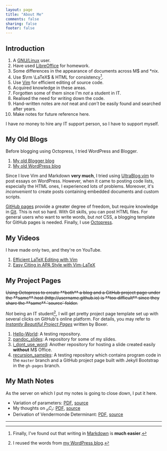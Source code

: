 ```yaml
---
layout: page
title: "About Me"
comments: false
sharing: false
footer: false
---
```


## Introduction

1. A [GNU/Linux][GNU/Linux] user.
2. Have used [LibreOffice][LibreOffice] for homework.
3. Some differences in the appearance of documents across M$ and
\*nix.
4. Use $\rm \LaTeX$ & HTML for consistency[^markdown].
5. Use [Vim][Vim] for efficient editing of source code.
6. Acquired knowledge in these areas.
7. Forgotten some of them since I'm *not* a student in IT.
8. Realised the need for writing down the code.
9. Hand-written notes are *not* neat and *can't* be easily found and
searched after years.
10. Make notes for future reference here.

I have *no* money to hire any IT support person, so I have to support
myself.

[GNU/Linux]: https://www.gnu.org/gnu/linux-and-gnu.en.html
[LibreOffice]: https://www.libreoffice.org/
[Vim]: http://www.vim.org/
[Markdown]: http://daringfireball.net/projects/markdown/

[^markdown]: Finally, I've found out that writing in [Markdown][Markdown] is **much easier**.

## My Old Blogs

Before blogging using Octopress, I tried WordPress and Blogger.

1. [My old Blogger blog](http://blogue-un.blogspot.hk/)
2. [My old WordPress blog](http://blogueun.wordpress.com/)

Since I love Vim and Markdown **very much**, I tried using
[UltraBlog.vim][UB] to post essays on WordPress.  However, when it
came to posting code lists, especially the HTML ones, I experienced
lots of problems.  Moreover, it's *inconvenient* to create posts
containing embedded documents and custom scripts.

[GitHub pages][GitHub_pages] provide a greater degree of freedom, but
require knowledge in [Git][Git].  This is not so hard.  With Git
skills, you can post HTML files.  For general users who want to write
words, but *not* CSS, a blogging template for GitHub pages is needed.
Finally, I use [Octopress][Octopress].

[UB]: http://0x3f.org/blog/ultrablog-as-an-ultimate-vim-blogging-plugin/
[GitHub_pages]: https://pages.github.com/
[Git]: http://git-scm.com/
[Octopress]: http://octopress.org/

## My Videos

I have made only two, and they're on YouTube.

1. [Efficient LaTeX Editing with Vim](http://youtu.be/y67t-05nFD0)
2. [Easy Citing in APA Style with Vim-LaTeX](http://youtu.be/ly8BlePO4ws)

## My Project Pages

<del>
Using Octopress to create **both** a blog and a GitHub project page
under the **same** host (http://username.github.io) is **too
difficult** since they share the **same** `source` folder.
</del>

*Not* being an IT student[^not_it_student], I will get pretty project
page template set up with several clicks on GitHub's online platform.
For details, you may refer to
[*Instantly Beautiful Project Pages*](https://github.com/blog/1081-instantly-beautiful-project-pages)
written by Boxer.

1. [Hello-World](http://vincenttam.github.io/Hello-World/): A testing
repository.
2. [pandoc_slides](http://vincenttam.github.io/pandoc_slides/): A
repository for some of my slides.
3. [i_dont_use_word](http://vincenttam.github.io/i_dont_use_word/):
Another repository for hosting a slide created easily **without** M$
Office.
4. [recursion_samples](http://vincenttam.github.io/recursion_samples):
A testing repository which contains program code in the `master`
branch and a GitHub project page built with Jekyll Bootstrap in the
`gh-pages` branch.

[^not_it_student]: I reused the words from [my WordPress blog](http://blogueun.wordpress.com/2014/02/03/gnupg-encryption/).

## My Math Notes
As the server on which I put my notes is going to close down, I put it
here.

- Variation of parameters: [PDF][ODE], [source][ODE_src]
- My thoughts on ${_nC_r}$: [PDF][ncr], [source][ncr_src]
- Derivation of Vendermonde Determinant: [PDF][vendermonde],
  [source][vendermonde_src]

[ODE]: /downloads/var_of_param.pdf
[ODE_src]: /about/ode_src.html
[ncr]: /downloads/diagram.pdf
[ncr_src]: /about/source-code-of-my-thoughts-on-ncr.html
[vendermonde]: /downloads/vendermonde_det.pdf
[vendermonde_src]: /about/src-of-ven-det.html

----

<!-- vim:set tw=70 wrap spell: -->
